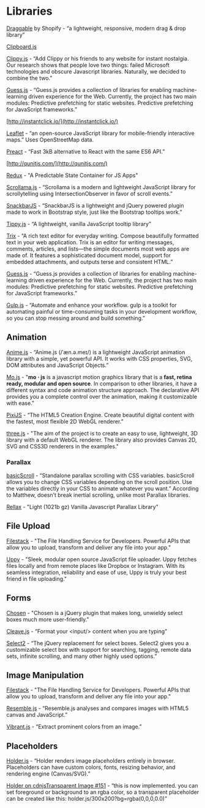 # Libraries

[Draggable](https://shopify.github.io/draggable/) by Shopify - “a lightweight, responsive, modern drag & drop library”

[Clipboard.js](https://clipboardjs.com/)

[Clippy.js](https://www.smore.com/clippy-js) - “Add Clippy or his friends to any website for instant nostalgia. Our research shows that people love two things: failed Microsoft technologies and obscure Javascript libraries. Naturally, we decided to combine the two.”

[Guess.js](https://guess-js.github.io/docs) - “Guess.js provides a collection of libraries for enabling machine-learning driven experience for the Web. Currently, the project has two main modules: Predictive prefetching for static websites. Predictive prefetching for JavaScript frameworks.”

[http://instantclick.io/](http://instantclick.io/)

[Leaflet](https://leafletjs.com) - “an open-source JavaScript library for mobile-friendly interactive maps.” Uses OpenStreetMap data.

[Preact](https://preactjs.com/) - “Fast 3kB alternative to React with the same ES6 API.”

[http://qunitjs.com/](http://qunitjs.com/)

[Redux](https://redux.js.org/) - "A Predictable State Container for JS Apps"

[Scrollama.js](https://pudding.cool/process/introducing-scrollama/?utm_source=frontendfocus&utm_medium=email) - “Scrollama is a modern and lightweight JavaScript library for scrollytelling using IntersectionObserver in favor of scroll events.”

[SnackbarJS](http://fezvrasta.github.io/snackbarjs/) - “SnackbarJS is a lightweight and jQuery powered plugin made to work in Bootstrap style, just like the Bootstrap tooltips work.”

[Tippy.js](https://atomiks.github.io/tippyjs/) - “A lightweight, vanilla JavaScript tooltip library”

[Trix](https://trix-editor.org/) - “A rich text editor for everyday writing. Compose beautifully formatted text in your web application. Trix is an editor for writing messages, comments, articles, and lists—the simple documents most web apps are made of. It features a sophisticated document model, support for embedded attachments, and outputs terse and consistent HTML.”

[Guess.js](https://guess-js.github.io/docs) - “Guess.js provides a collection of libraries for enabling machine-learning driven experience for the Web. Currently, the project has two main modules: Predictive prefetching for static websites. Predictive prefetching for JavaScript frameworks.”

[Gulp.js](https://gulpjs.com/) - “Automate and enhance your workflow. gulp is a toolkit for automating painful or time-consuming tasks in your development workflow, so you can stop messing around and build something.”

## Animation

[Anime.js](https://animejs.com/) - “Anime.js \(/ˈæn.ə.meɪ/\) is a lightweight JavaScript animation library with a simple, yet powerful API. It works with CSS properties, SVG, DOM attributes and JavaScript Objects.”

[Mo.js](https://github.com/mojs/mojs) - "**mo · js** is a javascript motion graphics library that is a **fast, retina ready, modular and open source**. In comparison to other libraries, it have a different syntax and code animation structure approach. The declarative API provides you a complete control over the animation, making it customizable with ease."

[PixiJS](http://www.pixijs.com/) - “The HTML5 Creation Engine. Create beautiful digital content with the fastest, most flexible 2D WebGL renderer.”

[three.js](https://threejs.org/) - "The aim of the project is to create an easy to use, lightweight, 3D library with a default WebGL renderer. The library also provides Canvas 2D, SVG and CSS3D renderers in the examples."

### Parallax

[basicScroll](https://basicscroll.electerious.com/?ref=webdesignernews.com) - “Standalone parallax scrolling with CSS variables. basicScroll allows you to change CSS variables depending on the scroll position. Use the variables directly in your CSS to animate whatever you want.” According to Matthew, doesn’t break inertial scrolling, unlike most Parallax libraries.

[Rellax](https://dixonandmoe.com/rellax/) - "Light \(1021b gz\) Vanilla Javascript Parallax Library"

## File Upload

[Filestack](https://www.filestack.com/) - "The File Handling Service for Developers. Powerful APIs that allow you to upload, transform and deliver any file into your app."

[Uppy](https://uppy.io/) - "Sleek, modular open source JavaScript file uploader. Uppy fetches files locally and from remote places like Dropbox or Instagram. With its seamless integration, reliability and ease of use, Uppy is truly your best friend in file uploading."

## Forms

[Chosen](https://harvesthq.github.io/chosen/) - "Chosen is a jQuery plugin that makes long, unwieldy select boxes much more user-friendly."

[Cleave.js](https://nosir.github.io/cleave.js/?utm_source=hackernewsletter&utm_medium=email&utm_term=code) - “Format your &lt;input/&gt; content when you are typing”

[Select2](https://select2.org/) - “The jQuery replacement for select boxes. Select2 gives you a customizable select box with support for searching, tagging, remote data sets, infinite scrolling, and many other highly used options.”

## Image Manipulation

[Filestack](https://www.filestack.com/) - "The File Handling Service for Developers. Powerful APIs that allow you to upload, transform and deliver any file into your app."

[Resemble.js](http://huddleeng.github.io/Resemble.js/) - “Resemble.js analyses and compares images with HTML5 canvas and JavaScript.”

[Vibrant.js](http://jariz.github.io/vibrant.js/) - “Extract prominent colors from an image.”

## Placeholders

[Holder.js](http://holderjs.com/) - “Holder renders image placeholders entirely in browser. Placeholders can have custom colors, fonts, resizing behavior, and rendering engine \(Canvas/SVG\).”

[Holder on cdnjs](https://cdnjs.com/libraries/holder)[Transparent Image \#151](https://github.com/imsky/holder/issues/151) - “this is now implemented. you can set foreground or background to an rgba color, so a transparent placeholder can be created like this: holder.js/300x200?bg=rgba\(0,0,0,0.0\)”



